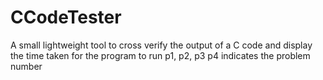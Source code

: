 # CCodeTester
A small lightweight tool to cross verify the output of a C code and display the time taken for the program to run 
p1, p2, p3 p4 indicates the problem number
